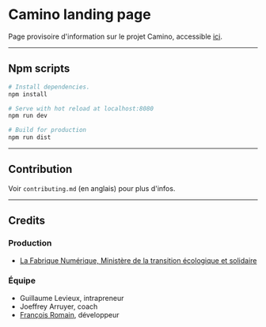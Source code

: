 # Camino landing page

Page provisoire d'information sur le projet Camino, accessible [ici](http://camino.beta.gouv.fr/).

---

## Npm scripts

```bash
# Install dependencies.
npm install

# Serve with hot reload at localhost:8080
npm run dev

# Build for production
npm run dist
```

---

## Contribution

Voir `contributing.md` (en anglais) pour plus d'infos.

---

## Credits

### Production

- [La Fabrique Numérique, Ministère de la transition écologique et solidaire](https://www.ecologique-solidaire.gouv.fr/inauguration-fabrique-numerique-lincubateur-des-ministeres-charges-lecologie-et-des-territoires)

### Équipe

- Guillaume Levieux, intrapreneur
- Joeffrey Arruyer, coach
- [François Romain](http://francoisromain.com), développeur
